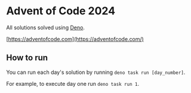 # Advent of Code 2024

All solutions solved using [Deno](https://deno.com/).

[https://adventofcode.com](https://adventofcode.com/)

## How to run

You can run each day's solution by running `deno task run [day_number]`.

For example, to execute day one run `deno task run 1`.
